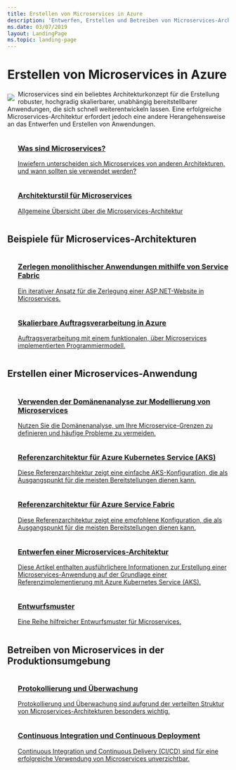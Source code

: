 ```yaml
---
title: Erstellen von Microservices in Azure
description: 'Entwerfen, Erstellen und Betreiben von Microservices-Architekturen in Azure'
ms.date: 03/07/2019
layout: LandingPage
ms.topic: landing-page
---
```


# <a name="building-microservices-on-azure"></a>Erstellen von Microservices in Azure

<!-- markdownlint-disable MD033 -->

<img src="../_images/microservices.svg" style="float:left; margin-top:8px; margin-right:8px; max-width: 80px; max-height: 80px;"/>

Microservices sind ein beliebtes Architekturkonzept für die Erstellung robuster, hochgradig skalierbarer, unabhängig bereitstellbarer Anwendungen, die sich schnell weiterentwickeln lassen. Eine erfolgreiche Microservices-Architektur erfordert jedoch eine andere Herangehensweise an das Entwerfen und Erstellen von Anwendungen.

<ul  class="panelContent cardsZ">
<li style="display: flex; flex-direction: column;">
    <a href="./introduction.md" style="display: flex; flex-direction: column; flex: 1 0 auto;">
        <div class="cardSize" style="flex: 1 0 auto; display: flex;">
            <div class="cardPadding" style="display: flex;">
                <div class="card">
                    <div class="cardText">
                        <h3>Was sind Microservices?</h3>
                        <p>Inwiefern unterscheiden sich Microservices von anderen Architekturen, und wann sollten sie verwendet werden?</p>
                    </div>
                </div>
            </div>
        </div>
    </a>
</li>
<li style="display: flex; flex-direction: column;">
    <a href="../guide/architecture-styles/microservices.md" style="display: flex; flex-direction: column; flex: 1 0 auto;">
        <div class="cardSize" style="flex: 1 0 auto; display: flex;">
            <div class="cardPadding" style="display: flex;">
                <div class="card">
                    <div class="cardText">
                        <h3>Architekturstil für Microservices</h3>
                        <p>Allgemeine Übersicht über die Microservices-Architektur</p>
                    </div>
                </div>
            </div>
        </div>
    </a>
</li>
</ul>

## <a name="examples-of-microservices-architectures"></a>Beispiele für Microservices-Architekturen

<ul  class="panelContent cardsZ">
<li style="display: flex; flex-direction: column;">
    <a href="../example-scenario/infrastructure/service-fabric-microservices.md" style="display: flex; flex-direction: column; flex: 1 0 auto;">
        <div class="cardSize" style="flex: 1 0 auto; display: flex;">
            <div class="cardPadding" style="display: flex;">
                <div class="card">
                    <div class="cardText">
                        <h3>Zerlegen monolithischer Anwendungen mithilfe von Service Fabric</h3>
                        <p>Ein iterativer Ansatz für die Zerlegung einer ASP.NET-Website in Microservices.</p>
                    </div>
                </div>
            </div>
        </div>
    </a>
</li>
<li style="display: flex; flex-direction: column;">
    <a href="../example-scenario/data/ecommerce-order-processing.md" style="display: flex; flex-direction: column; flex: 1 0 auto;">
        <div class="cardSize" style="flex: 1 0 auto; display: flex;">
            <div class="cardPadding" style="display: flex;">
                <div class="card">
                    <div class="cardText">
                        <h3>Skalierbare Auftragsverarbeitung in Azure</h3>
                        <p>Auftragsverarbeitung mit einem funktionalen, über Microservices implementierten Programmiermodell.</p>
                    </div>
                </div>
            </div>
        </div>
    </a>
</li>
</ul>

## <a name="build-a-microservices-application"></a>Erstellen einer Microservices-Anwendung

<ul  class="panelContent cardsZ">
<li style="display: flex; flex-direction: column;">
    <a href="./model/domain-analysis.md" style="display: flex; flex-direction: column; flex: 1 0 auto;">
        <div class="cardSize" style="flex: 1 0 auto; display: flex;">
            <div class="cardPadding" style="display: flex;">
                <div class="card">
                    <div class="cardText">
                        <h3>Verwenden der Domänenanalyse zur Modellierung von Microservices</h3>
                        <p>Nutzen Sie die Domänenanalyse, um Ihre Microservice-Grenzen zu definieren und häufige Probleme zu vermeiden.</p>
                    </div>
                </div>
            </div>
        </div>
    </a>
</li>
<li style="display: flex; flex-direction: column;">
    <a href="../reference-architectures/microservices/aks.md" style="display: flex; flex-direction: column; flex: 1 0 auto;">
        <div class="cardSize" style="flex: 1 0 auto; display: flex;">
            <div class="cardPadding" style="display: flex;">
                <div class="card">
                    <div class="cardText">
                        <h3>Referenzarchitektur für Azure Kubernetes Service (AKS)</h3>
                        <p>Diese Referenzarchitektur zeigt eine einfache AKS-Konfiguration, die als Ausgangspunkt für die meisten Bereitstellungen dienen kann.</p>
                    </div>
                </div>
            </div>
        </div>
    </a>
</li>
<li style="display: flex; flex-direction: column;">
    <a href="../reference-architectures/microservices/service-fabric.md" style="display: flex; flex-direction: column; flex: 1 0 auto;">
        <div class="cardSize" style="flex: 1 0 auto; display: flex;">
            <div class="cardPadding" style="display: flex;">
                <div class="card">
                    <div class="cardText">
                        <h3>Referenzarchitektur für Azure Service Fabric</h3>
                        <p>Diese Referenzarchitektur zeigt eine empfohlene Konfiguration, die als Ausgangspunkt für die meisten Bereitstellungen dienen kann.</p>
                    </div>
                </div>
            </div>
        </div>
    </a>
</li>
<li style="display: flex; flex-direction: column;">
    <a href="./design/index.md" style="display: flex; flex-direction: column; flex: 1 0 auto;">
        <div class="cardSize" style="flex: 1 0 auto; display: flex;">
            <div class="cardPadding" style="display: flex;">
                <div class="card">
                    <div class="cardText">
                        <h3>Entwerfen einer Microservices-Architektur</h3>
                        <p>Diese Artikel enthalten ausführlichere Informationen zur Erstellung einer Microservices-Anwendung auf der Grundlage einer Referenzimplementierung mit Azure Kubernetes Service (AKS).</p>
                    </div>
                </div>
            </div>
        </div>
    </a>
</li>
<li style="display: flex; flex-direction: column;">
    <a href="./design/patterns.md" style="display: flex; flex-direction: column; flex: 1 0 auto;">
        <div class="cardSize" style="flex: 1 0 auto; display: flex;">
            <div class="cardPadding" style="display: flex;">
                <div class="card">
                    <div class="cardText">
                        <h3>Entwurfsmuster</h3>
                        <p>Eine Reihe hilfreicher Entwurfsmuster für Microservices.</p>
                    </div>
                </div>
            </div>
        </div>
    </a>
</li>
</ul>

## <a name="operate-microservices-in-production"></a>Betreiben von Microservices in der Produktionsumgebung

<ul  class="panelContent cardsZ">
<li style="display: flex; flex-direction: column;">
    <a href="./logging-monitoring.md" style="display: flex; flex-direction: column; flex: 1 0 auto;">
        <div class="cardSize" style="flex: 1 0 auto; display: flex;">
            <div class="cardPadding" style="display: flex;">
                <div class="card">
                    <div class="cardText">
                        <h3>Protokollierung und Überwachung</h3>
                        <p>Protokollierung und Überwachung sind aufgrund der verteilten Struktur von Microservices-Architekturen besonders wichtig.</p>
                    </div>
                </div>
            </div>
        </div>
    </a>
</li>
<li style="display: flex; flex-direction: column;">
    <a href="./ci-cd.md" style="display: flex; flex-direction: column; flex: 1 0 auto;">
        <div class="cardSize" style="flex: 1 0 auto; display: flex;">
            <div class="cardPadding" style="display: flex;">
                <div class="card">
                    <div class="cardText">
                        <h3>Continuous Integration und Continuous Deployment</h3>
                        <p>Continuous Integration und Continuous Delivery (CI/CD) sind für eine erfolgreiche Verwendung von Microservices unverzichtbar.</p>
                    </div>
                </div>
            </div>
        </div>
    </a>
</li>
</ul>
